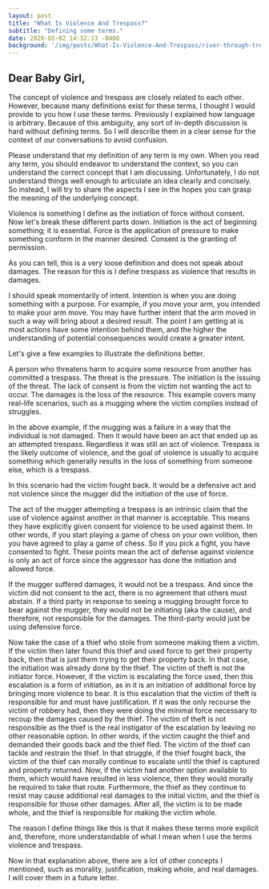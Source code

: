 ```yaml
---
layout: post
title: "What Is Violence And Trespass?"
subtitle: "Defining some terms."
date: 2020-05-02 14:52:13 -0400
background: '/img/posts/What-Is-Violence-And-Trespass/river-through-trees.jpg'
---
```

## Dear Baby Girl,

The concept of violence and trespass are closely related to each other. However, because many definitions exist for these terms, I thought I would provide to you how I use these terms. Previously I explained how language is arbitrary.  Because of this ambiguity, any sort of in-depth discussion is hard without defining terms.  So I will describe them in a clear sense for the context of our conversations to avoid confusion.

Please understand that my definition of any term is my own. When you read any term, you should endeavor to understand the context, so you can understand the correct concept that I am discussing. Unfortunately, I do not understand things well enough to articulate an idea clearly and concisely. So instead, I will try to share the aspects I see in the hopes you can grasp the meaning of the underlying concept.

Violence is something I define as the initiation of force without consent. Now let's break these different parts down. Initiation is the act of beginning something; it is essential. Force is the application of pressure to make something conform in the manner desired. Consent is the granting of permission.  

As you can tell, this is a very loose definition and does not speak about damages. The reason for this is I define trespass as violence that results in damages.  

I should speak momentarily of intent.  Intention is when you are doing something with a purpose.  For example, if you move your arm, you intended to make your arm move.  You may have further intent that the arm moved in such a way will bring about a desired result.  The point I am getting at is most actions have some intention behind them, and the higher the understanding of potential consequences would create a greater intent.

Let's give a few examples to illustrate the definitions better.

A person who threatens harm to acquire some resource from another has committed a trespass. The threat is the pressure. The initiation is the issuing of the threat. The lack of consent is from the victim not wanting the act to occur. The damages is the loss of the resource. This example covers many real-life scenarios, such as a mugging where the victim complies instead of struggles.

In the above example, if the mugging was a failure in a way that the individual is not damaged.  Then it would have been an act that ended up as an attempted trespass. Regardless it was still an act of violence.  Trespass is the likely outcome of violence, and the goal of violence is usually to acquire something which generally results in the loss of something from someone else, which is a trespass.

In this scenario had the victim fought back. It would be a defensive act and not violence since the mugger did the initiation of the use of force.  

The act of the mugger attempting a trespass is an intrinsic claim that the use of violence against another in that manner is acceptable. This means they have explicitly given consent for violence to be used against them. In other words, if you start playing a game of chess on your own volition, then you have agreed to play a game of chess. So if you pick a fight, you have consented to fight.  These points mean the act of defense against violence is only an act of force since the aggressor has done the initiation and allowed force.

If the mugger suffered damages, it would not be a trespass. And since the victim did not consent to the act, there is no agreement that others must abstain. If a third party in response to seeing a mugging brought force to bear against the mugger, they would not be initiating (aka the cause), and therefore, not responsible for the damages. The third-party would just be using defensive force.

Now take the case of a thief who stole from someone making them a victim. If the victim then later found this thief and used force to get their property back, then that is just them trying to get their property back. In that case, the initiation was already done by the thief.  The victim of theft is not the initiator force. However, if the victim is escalating the force used, then this escalation is a form of initiation, as in it is an initiation of additional force by bringing more violence to bear. It is this escalation that the victim of theft is responsible for and must have justification. If it was the only recourse the victim of robbery had, then they were doing the minimal force necessary to recoup the damages caused by the thief. The victim of theft is not responsible as the thief is the real instigator of the escalation by leaving no other reasonable option. In other words, if the victim caught the thief and demanded their goods back and the thief fled. The victim of the thief can tackle and restrain the thief.  In that struggle, if the thief fought back, the victim of the thief can morally continue to escalate until the thief is captured and property returned. Now, if the victim had another option available to them, which would have resulted in less violence, then they would morally be required to take that route. Furthermore, the thief as they continue to resist may cause additional real damages to the initial victim, and the thief is responsible for those other damages. After all, the victim is to be made whole, and the thief is responsible for making the victim whole.

The reason I define things like this is that it makes these terms more explicit and, therefore, more understandable of what I mean when I use the terms violence and trespass.

Now in that explanation above, there are a lot of other concepts I mentioned, such as morality, justification, making whole, and real damages. I will cover them in a future letter.
